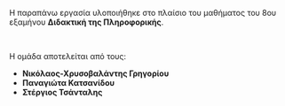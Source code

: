 <p>Η παραπάνω εργασία υλοποιήθηκε στο πλαίσιο του μαθήματος του 8ου εξαμήνου <strong>Διδακτική της Πληροφορικής</strong>.</p>
<br>
<p>Η ομάδα αποτελείται από τους:</p>
<ul>
  <li><strong>Νικόλαος-Χρυσοβαλάντης Γρηγορίου</strong></li>
  <li><strong>Παναγιώτα Κατσανίδου</strong></li>
  <li><strong>Στέργιος Τσάνταλης</strong></li>
</ul>
